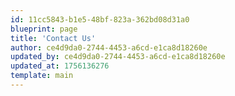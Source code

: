 ```yaml
---
id: 11cc5843-b1e5-48bf-823a-362bd08d31a0
blueprint: page
title: 'Contact Us'
author: ce4d9da0-2744-4453-a6cd-e1ca8d18260e
updated_by: ce4d9da0-2744-4453-a6cd-e1ca8d18260e
updated_at: 1756136276
template: main
---
```

